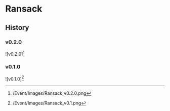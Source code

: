 # Ransack

## History

### v0.2.0

![v0.2.0][^v0.2.0]

### v0.1.0

![v0.1.0][^v0.1.0]

[^v0.1.0]: /Event/Images/Ransack_v0.1.png
[^v0.2.0]: /Event/Images/Ransack_v0.2.0.png
